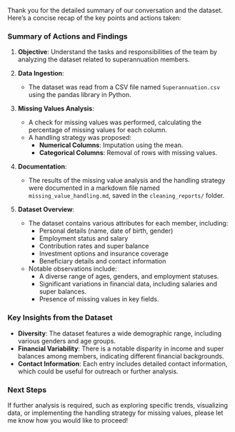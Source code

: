 Thank you for the detailed summary of our conversation and the dataset. Here’s a concise recap of the key points and actions taken:

### Summary of Actions and Findings

1. **Objective**: Understand the tasks and responsibilities of the team by analyzing the dataset related to superannuation members.

2. **Data Ingestion**: 
   - The dataset was read from a CSV file named `Superannuation.csv` using the pandas library in Python.

3. **Missing Values Analysis**:
   - A check for missing values was performed, calculating the percentage of missing values for each column.
   - A handling strategy was proposed: 
     - **Numerical Columns**: Imputation using the mean.
     - **Categorical Columns**: Removal of rows with missing values.

4. **Documentation**:
   - The results of the missing value analysis and the handling strategy were documented in a markdown file named `missing_value_handling.md`, saved in the `cleaning_reports/` folder.

5. **Dataset Overview**:
   - The dataset contains various attributes for each member, including:
     - Personal details (name, date of birth, gender)
     - Employment status and salary
     - Contribution rates and super balance
     - Investment options and insurance coverage
     - Beneficiary details and contact information
   - Notable observations include:
     - A diverse range of ages, genders, and employment statuses.
     - Significant variations in financial data, including salaries and super balances.
     - Presence of missing values in key fields.

### Key Insights from the Dataset

- **Diversity**: The dataset features a wide demographic range, including various genders and age groups.
- **Financial Variability**: There is a notable disparity in income and super balances among members, indicating different financial backgrounds.
- **Contact Information**: Each entry includes detailed contact information, which could be useful for outreach or further analysis.

### Next Steps

If further analysis is required, such as exploring specific trends, visualizing data, or implementing the handling strategy for missing values, please let me know how you would like to proceed!
